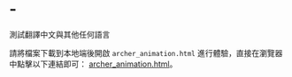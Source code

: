 # -
測試翻譯中文與其他任何語言

請將檔案下載到本地端後開啟 `archer_animation.html` 進行體驗，直接在瀏覽器中點擊以下連結即可： [archer_animation.html](archer_animation.html)。
